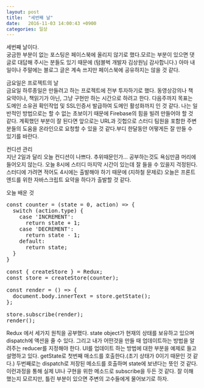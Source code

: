 ```yaml
---
layout: post
title:  "세번째 날"
date:   2016-11-03 14:00:43 +0900
categories: 일상
---
```


세번째 날이다.  
궁금한 부분이 없는 포스팅은 페이스북에 올리지 않기로 했다.모르는 부분이 있으면 댓글로 대답해 주시는 분들도 있기 때문에 (텀블벅 개발자 김상원님 감사합니다.) 아마 내일이나 주말에는 블로그 글은 계속 쓰지만 페이스북에 공유하지는 않을 것 같다.  

금요일은 프로젝트의 날  
금요일 하루종일은 만들려고 하는 프로젝트에 전부 투자하기로 했다. 동영상강의나 책 요약이나, 책읽기가 아닌, 그냥 구현만 하는 시간으로 하려고 한다. 다음주까지 목표는 도메인 소유권 확인작업 및 SSL인증서 발급하여 도메인 활성화까지 인 것 같다. 나는 일반적인 방법으로는 할 수 없는 초보이기 때문에 Firebase의 힘을 빌려 만들어야 할 것 같다. 계획했던 부분이 잘 된다면 앞으로는 URL과 깃헙으로 스터디 팀원을 포함한 주변 분들의 도움을 온라인으로 요청할 수 있을 것 같다.부디 한달동안 어떻게든 잘 만들 수 있기를 바란다.  

컨디션 관리  
지난 2일과 달리 오늘 컨디션이 나쁘다. 추위때문인가... 공부하는것도 욕심만큼 머리에 들어오지 않는다. 오늘 8시에 스터디 마지막 시간이 있는데 잘 들을 수 있을지 걱정된다. 스터디에 가려면 적어도 4시에는 출발해야 하기 때문에 (지하철 문제로) 오늘은 프론트엔드를 위한 자바스크립트 요약을 하다가 출발할 것 같다.  

오늘 배운 것  
<pre>
const counter = (state = 0, action) => {
  switch (action.type) {
    case 'INCREMENT':
      return state + 1;
    case 'DECREMENT':
      return state - 1;
    default:
      return state;
  }
}

const { createStore } = Redux;
const store = createStore(counter);

const render = () => {
  document.body.innerText = store.getState();
};

store.subscribe(render);
render();
</pre>
Redux 에서 세가지 원칙을 공부했다. state object가 현재의 상태를 보유하고 있으며 dispatch에 액션을 줄 수 있다. 그리고 내가 어떤것을 만들 때 업데이트하는 방법을 알려주는 reducer를 지정해야 한다. UI를 업데이트 하는 방법에 대한 부분을 예제로 들고 설명하고 있다. getState로 첫번째 매소드를 호출한다.(초기 상태가 0이기 때문인 것 같다.) 두번째로는 dispatch로 저장된 메소드를 호출하며 state에 보낸다는 뜻인 것 같다. 이런과정을 통해 실제 UI나 구현을 위한 메소드로 subscribe을 두든 것 같다. 잘 이해했는지 모르지만, 틀린 부분이 있으면 주변의 고수들에게 물어보기로 하자.  
